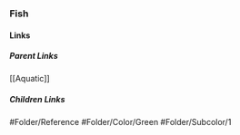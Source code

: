 ### Fish
#### Links
##### Parent Links
[[Aquatic]]
##### Children Links
#Folder/Reference
#Folder/Color/Green
#Folder/Subcolor/1
